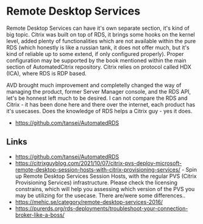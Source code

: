 # Remote Desktop Services

Remote Desktop Services can have it's own separate section, it's kind of big topic. Citrix was built on top of RDS, it brings some hooks on the kernel level, added plenty of functionalities which are not available within the pure RDS (which honestly is like a russian tank, it does not offer much, but it's kind of reliable up to some extend, if only configured properly). Proper configuration may be supported by the book mentioned within the main section of AutomatedCitrix repository.
Citrix relies on protocol called HDX (ICA), where RDS is RDP based.

AVD brought much improvement and completelly changed the way of managing the product, former Server Manager console, and the RDS API, let's be honnest left much to be desired. I can not compare the RDS and Citrix - it has been done here and there over the internet, each product has it's usecases.
Does the knowledge of RDS helps a Citrix guy - yes it does.  

* https://github.com/tansei/AutomatedRDS

## Links

* https://github.com/tansei/AutomatedRDS
* https://citrixguyblog.com/2021/10/07/citrix-pvs-deploy-microsoft-remote-desktop-session-hosts-with-citrix-provisioning-services/ - Spin up Remote Desktop Services Session Hosts, with the regular PVS (Citrix Provisioning Services) infrastructure. Please check the licensing constrains, which will help you assessing which version of the PVS you may be utilizing for the usecase. There are/were some differences..
* https://mehic.se/category/remote-desktop-services-2016/
* https://purerds.org/rds-deployments/troubleshoot-your-connection-broker-like-a-boss/